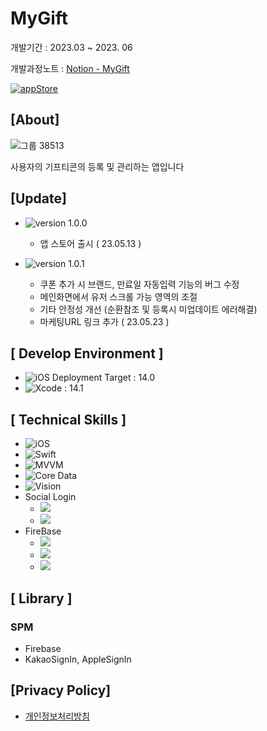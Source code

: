 # MyGift

개발기간 : 2023.03 ~ 2023. 06

개발과정노트 : [Notion - MyGift](https://glossy-modem-fe7.notion.site/Gift-Wallet-53d4eb1058854bac97d034ee1a71abc9)

[![appStore](https://user-images.githubusercontent.com/50910456/173174832-7d395623-ceb3-4796-b718-22e550af6934.svg)](https://apps.apple.com/kr/app/mygift/id6448777213)

## [About]

![그룹 38513](https://hackmd.io/_uploads/rJVlTezB2.png)

사용자의 기프티콘의 등록 및 관리하는 앱입니다


## [Update]

- ![version 1.0.0](https://img.shields.io/badge/version-1.0.0-yellow) 
    - 앱 스토어 출시 ( 23.05.13 )
  
- ![version 1.0.1](https://img.shields.io/badge/version-1.0.1-yellow) 
    - 쿠폰 추가 시 브랜드, 만료일 자동입력 기능의 버그 수정
    - 메인화면에서 유저 스크롤 가능 영역의 조절
    - 기타 안정성 개선 (순환참조 및 등록시 미업데이트 에러해결)
    - 마케팅URL 링크 추가 ( 23.05.23 )

## [ Develop Environment ]

- ![iOS Deployment Target : 14.0](https://img.shields.io/badge/iOS%20Deployment%20Target-%2014.0-green)
- ![Xcode : 14.1](https://img.shields.io/badge/Xcode-14.1-brightgreen)

## [ Technical Skills ]

- ![iOS](https://img.shields.io/badge/-iOS-lightgrey)
- ![Swift](https://img.shields.io/badge/-Swift-orange)
- ![MVVM](https://img.shields.io/badge/Architecture-MVVM-red)
- ![Core Data](https://img.shields.io/badge/LocalDB-CoreData-blue)
- ![Vision](https://img.shields.io/badge/Framework-Vision-lightgrey)
- Social Login
    - ![](https://img.shields.io/badge/Kakao-Login-yellow)
    - ![](https://img.shields.io/badge/Apple-Login-lightgrey)
- FireBase
    - ![](https://img.shields.io/badge/firebase-Auth-green)
    - ![](https://img.shields.io/badge/firebase-Store-brightgreen)
    - ![](https://img.shields.io/badge/firebase-Storage-yellowgreen)


## [ Library ]

### SPM

- Firebase
- KakaoSignIn, AppleSignIn

## [Privacy Policy]
- [개인정보처리방침](https://velog.io/@wooong/%EA%B0%9C%EC%9D%B8%EC%A0%95%EB%B3%B4%EC%B2%98%EB%A6%AC%EB%B0%A9%EC%B9%A8)
